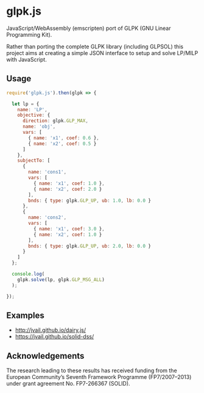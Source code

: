 # glpk.js

JavaScript/WebAssembly (emscripten) port of GLPK (GNU Linear Programming Kit).

Rather than porting the complete GLPK library (including GLPSOL) this project aims at creating a simple JSON interface to setup and solve LP/MILP with JavaScript.

## Usage

```javascript
require('glpk.js').then(glpk => {

  let lp = {
    name: 'LP',
    objective: {
      direction: glpk.GLP_MAX,
      name: 'obj',
      vars: [
        { name: 'x1', coef: 0.6 },
        { name: 'x2', coef: 0.5 }
      ]
    },
    subjectTo: [
      {
        name: 'cons1',
        vars: [
          { name: 'x1', coef: 1.0 },
          { name: 'x2', coef: 2.0 }
        ],
        bnds: { type: glpk.GLP_UP, ub: 1.0, lb: 0.0 }
      },
      {
        name: 'cons2',
        vars: [
          { name: 'x1', coef: 3.0 },
          { name: 'x2', coef: 1.0 }
        ],
        bnds: { type: glpk.GLP_UP, ub: 2.0, lb: 0.0 }
      }
    ]
  };

  console.log(
    glpk.solve(lp, glpk.GLP_MSG_ALL)
  );

});
```

## Examples
* http://jvail.github.io/dairy.js/
* https://jvail.github.io/solid-dss/

## Acknowledgements

The research leading to these results has received funding from the European Community’s Seventh Framework Programme (FP7/2007–2013) under grant agreement No. FP7-266367 (SOLID).
